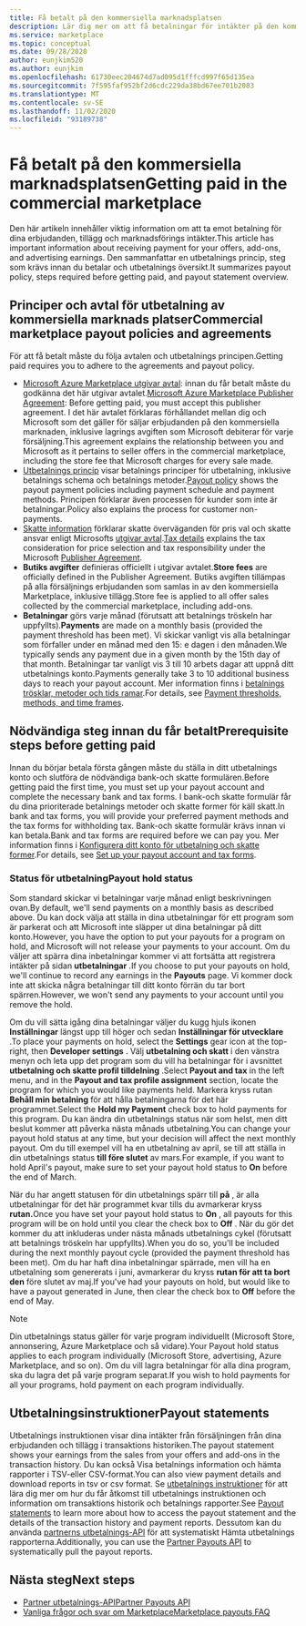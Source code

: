 ```yaml
---
title: Få betalt på den kommersiella marknadsplatsen
description: Lär dig mer om att få betalningar för intäkter på den kommersiella Marketplace – Azure Marketplace. Inkluderar utbetalnings princip, utbetalnings status och utbetalnings instruktioner.
ms.service: marketplace
ms.topic: conceptual
ms.date: 09/28/2020
author: eunjkim520
ms.author: eunjkim
ms.openlocfilehash: 61730eec204674d7ad095d1fffcd997f65d135ea
ms.sourcegitcommit: 7f595faf952bf2d6cdc229da38bd67ee701b2083
ms.translationtype: MT
ms.contentlocale: sv-SE
ms.lasthandoff: 11/02/2020
ms.locfileid: "93189738"
---
```

# <a name="getting-paid-in-the-commercial-marketplace"></a><span data-ttu-id="b5cb8-104">Få betalt på den kommersiella marknadsplatsen</span><span class="sxs-lookup"><span data-stu-id="b5cb8-104">Getting paid in the commercial marketplace</span></span>

<span data-ttu-id="b5cb8-105">Den här artikeln innehåller viktig information om att ta emot betalning för dina erbjudanden, tillägg och marknadsförings intäkter.</span><span class="sxs-lookup"><span data-stu-id="b5cb8-105">This article has important information about receiving payment for your offers, add-ons, and advertising earnings.</span></span> <span data-ttu-id="b5cb8-106">Den sammanfattar en utbetalnings princip, steg som krävs innan du betalar och utbetalnings översikt.</span><span class="sxs-lookup"><span data-stu-id="b5cb8-106">It summarizes payout policy, steps required before getting paid, and payout statement overview.</span></span>

## <a name="commercial-marketplace-payout-policies-and-agreements"></a><span data-ttu-id="b5cb8-107">Principer och avtal för utbetalning av kommersiella marknads platser</span><span class="sxs-lookup"><span data-stu-id="b5cb8-107">Commercial marketplace payout policies and agreements</span></span>

<span data-ttu-id="b5cb8-108">För att få betalt måste du följa avtalen och utbetalnings principen.</span><span class="sxs-lookup"><span data-stu-id="b5cb8-108">Getting paid requires you to adhere to the agreements and payout policy.</span></span>

- <span data-ttu-id="b5cb8-109">[Microsoft Azure Marketplace utgivar avtal](https://go.microsoft.com/fwlink/p/?LinkID=699560): innan du får betalt måste du godkänna det här utgivar avtalet.</span><span class="sxs-lookup"><span data-stu-id="b5cb8-109">[Microsoft Azure Marketplace Publisher Agreement](https://go.microsoft.com/fwlink/p/?LinkID=699560):  Before getting paid, you must accept this publisher agreement.</span></span> <span data-ttu-id="b5cb8-110">I det här avtalet förklaras förhållandet mellan dig och Microsoft som det gäller för säljar erbjudanden på den kommersiella marknaden, inklusive lagrings avgiften som Microsoft debiterar för varje försäljning.</span><span class="sxs-lookup"><span data-stu-id="b5cb8-110">This agreement explains the relationship between you and Microsoft as it pertains to seller offers in the commercial marketplace, including the store fee that Microsoft charges for every sale made.</span></span>
- <span data-ttu-id="b5cb8-111">[Utbetalnings princip](payout-policy-details.md) visar betalnings principer för utbetalning, inklusive betalnings schema och betalnings metoder.</span><span class="sxs-lookup"><span data-stu-id="b5cb8-111">[Payout policy](payout-policy-details.md) shows the payout payment policies including payment schedule and payment methods.</span></span> <span data-ttu-id="b5cb8-112">Principen förklarar även processen för kunder som inte är betalningar.</span><span class="sxs-lookup"><span data-stu-id="b5cb8-112">Policy also explains the process for customer non-payments.</span></span>
- <span data-ttu-id="b5cb8-113">[Skatte information](tax-details-marketplace.md) förklarar skatte överväganden för pris val och skatte ansvar enligt Microsofts [utgivar avtal](https://go.microsoft.com/fwlink/p/?LinkID=699560).</span><span class="sxs-lookup"><span data-stu-id="b5cb8-113">[Tax details](tax-details-marketplace.md) explains the tax consideration for price selection and tax responsibility under the Microsoft [Publisher Agreement](https://go.microsoft.com/fwlink/p/?LinkID=699560).</span></span>
- <span data-ttu-id="b5cb8-114">**Butiks avgifter** definieras officiellt i utgivar avtalet.</span><span class="sxs-lookup"><span data-stu-id="b5cb8-114">**Store fees** are officially defined in the Publisher Agreement.</span></span> <span data-ttu-id="b5cb8-115">Butiks avgiften tillämpas på alla försäljnings erbjudanden som samlas in av den kommersiella Marketplace, inklusive tillägg.</span><span class="sxs-lookup"><span data-stu-id="b5cb8-115">Store fee is applied to all offer sales collected by the commercial marketplace, including add-ons.</span></span>
- <span data-ttu-id="b5cb8-116">**Betalningar** görs varje månad (förutsatt att betalnings tröskeln har uppfyllts).</span><span class="sxs-lookup"><span data-stu-id="b5cb8-116">**Payments** are made on a monthly basis (provided the payment threshold has been met).</span></span> <span data-ttu-id="b5cb8-117">Vi skickar vanligt vis alla betalningar som förfaller under en månad med den 15: e dagen i den månaden.</span><span class="sxs-lookup"><span data-stu-id="b5cb8-117">We typically sends any payment due in a given month by the 15th day of that month.</span></span> <span data-ttu-id="b5cb8-118">Betalningar tar vanligt vis 3 till 10 arbets dagar att uppnå ditt utbetalnings konto.</span><span class="sxs-lookup"><span data-stu-id="b5cb8-118">Payments generally take 3 to 10 additional business days to reach your payout account.</span></span> <span data-ttu-id="b5cb8-119">Mer information finns i [betalnings trösklar, metoder och tids ramar](payment-thresholds-methods-timeframes.md).</span><span class="sxs-lookup"><span data-stu-id="b5cb8-119">For details, see [Payment thresholds, methods, and time frames](payment-thresholds-methods-timeframes.md).</span></span>

## <a name="prerequisite-steps-before-getting-paid"></a><span data-ttu-id="b5cb8-120">Nödvändiga steg innan du får betalt</span><span class="sxs-lookup"><span data-stu-id="b5cb8-120">Prerequisite steps before getting paid</span></span>

<span data-ttu-id="b5cb8-121">Innan du börjar betala första gången måste du ställa in ditt utbetalnings konto och slutföra de nödvändiga bank-och skatte formulären.</span><span class="sxs-lookup"><span data-stu-id="b5cb8-121">Before getting paid the first time, you must set up your payout account and complete the necessary bank and tax forms.</span></span> <span data-ttu-id="b5cb8-122">I bank-och skatte formulär får du dina prioriterade betalnings metoder och skatte former för käll skatt.</span><span class="sxs-lookup"><span data-stu-id="b5cb8-122">In bank and tax forms, you will provide your preferred payment methods and the tax forms for withholding tax.</span></span> <span data-ttu-id="b5cb8-123">Bank-och skatte formulär krävs innan vi kan betala.</span><span class="sxs-lookup"><span data-stu-id="b5cb8-123">Bank and tax forms are required before we can pay you.</span></span> <span data-ttu-id="b5cb8-124">Mer information finns i [Konfigurera ditt konto för utbetalning och skatte former](set-up-your-payout-account.md).</span><span class="sxs-lookup"><span data-stu-id="b5cb8-124">For details, see [Set up your payout account and tax forms](set-up-your-payout-account.md).</span></span>

### <a name="payout-hold-status"></a><span data-ttu-id="b5cb8-125">Status för utbetalning</span><span class="sxs-lookup"><span data-stu-id="b5cb8-125">Payout hold status</span></span>

<span data-ttu-id="b5cb8-126">Som standard skickar vi betalningar varje månad enligt beskrivningen ovan.</span><span class="sxs-lookup"><span data-stu-id="b5cb8-126">By default, we'll send payments on a monthly basis as described above.</span></span> <span data-ttu-id="b5cb8-127">Du kan dock välja att ställa in dina utbetalningar för ett program som är parkerat och att Microsoft inte släpper ut dina betalningar på ditt konto.</span><span class="sxs-lookup"><span data-stu-id="b5cb8-127">However, you have the option to put your payouts for a program on hold, and Microsoft will not release your payments to your account.</span></span> <span data-ttu-id="b5cb8-128">Om du väljer att spärra dina inbetalningar kommer vi att fortsätta att registrera intäkter på sidan **utbetalningar** .</span><span class="sxs-lookup"><span data-stu-id="b5cb8-128">If you choose to put your payouts on hold, we'll continue to record any earnings in the **Payouts** page.</span></span> <span data-ttu-id="b5cb8-129">Vi kommer dock inte att skicka några betalningar till ditt konto förrän du tar bort spärren.</span><span class="sxs-lookup"><span data-stu-id="b5cb8-129">However, we won't send any payments to your account until you remove the hold.</span></span>

<span data-ttu-id="b5cb8-130">Om du vill sätta igång dina betalningar väljer du kugg hjuls ikonen **Inställningar** längst upp till höger och sedan **Inställningar för utvecklare** .</span><span class="sxs-lookup"><span data-stu-id="b5cb8-130">To place your payments on hold, select the **Settings** gear icon at the top-right, then **Developer settings** .</span></span> <span data-ttu-id="b5cb8-131">Välj **utbetalning och skatt** i den vänstra menyn och leta upp det program som du vill ha betalningar för i avsnittet **utbetalning och skatte profil tilldelning** .</span><span class="sxs-lookup"><span data-stu-id="b5cb8-131">Select **Payout and tax** in the left menu, and in the **Payout and tax profile assignment** section, locate the program for which you would like payments held.</span></span> <span data-ttu-id="b5cb8-132">Markera kryss rutan **Behåll min betalning** för att hålla betalningarna för det här programmet.</span><span class="sxs-lookup"><span data-stu-id="b5cb8-132">Select the **Hold my Payment** check box to hold payments for this program.</span></span> <span data-ttu-id="b5cb8-133">Du kan ändra din utbetalnings status när som helst, men ditt beslut kommer att påverka nästa månads utbetalning.</span><span class="sxs-lookup"><span data-stu-id="b5cb8-133">You can change your payout hold status at any time, but your decision will affect the next monthly payout.</span></span> <span data-ttu-id="b5cb8-134">Om du till exempel vill ha en utbetalning av april, se till att ställa in din utbetalnings status **till före slutet** av mars.</span><span class="sxs-lookup"><span data-stu-id="b5cb8-134">For example, if you want to hold April's payout, make sure to set your payout hold status to **On** before the end of March.</span></span>

<span data-ttu-id="b5cb8-135">När du har angett statusen för din utbetalnings spärr till **på** , är alla utbetalningar för det här programmet kvar tills du avmarkerar kryss **rutan.**</span><span class="sxs-lookup"><span data-stu-id="b5cb8-135">Once you have set your payout hold status to **On** , all payouts for this program will be on hold until you clear the check box to **Off** .</span></span> <span data-ttu-id="b5cb8-136">När du gör det kommer du att inkluderas under nästa månads utbetalnings cykel (förutsatt att betalnings tröskeln har uppfyllts).</span><span class="sxs-lookup"><span data-stu-id="b5cb8-136">When you do so, you'll be included during the next monthly payout cycle (provided the payment threshold has been met).</span></span> <span data-ttu-id="b5cb8-137">Om du har haft dina inbetalningar spärrade, men vill ha en utbetalning som genererats i juni, avmarkerar du kryss **rutan för att ta bort den** före slutet av maj.</span><span class="sxs-lookup"><span data-stu-id="b5cb8-137">If you've had your payouts on hold, but would like to have a payout generated in June, then clear the check box to **Off** before the end of May.</span></span>

>[!Note]
> <span data-ttu-id="b5cb8-138">Din utbetalnings status gäller för varje program individuellt (Microsoft Store, annonsering, Azure Marketplace och så vidare).</span><span class="sxs-lookup"><span data-stu-id="b5cb8-138">Your Payout hold status applies to each program individually (Microsoft Store, advertising, Azure Marketplace, and so on).</span></span> <span data-ttu-id="b5cb8-139">Om du vill lagra betalningar för alla dina program, ska du lagra det på varje program separat.</span><span class="sxs-lookup"><span data-stu-id="b5cb8-139">If you wish to hold payments for all your programs, hold payment on each program individually.</span></span>

## <a name="payout-statements"></a><span data-ttu-id="b5cb8-140">Utbetalningsinstruktioner</span><span class="sxs-lookup"><span data-stu-id="b5cb8-140">Payout statements</span></span>

<span data-ttu-id="b5cb8-141">Utbetalnings instruktionen visar dina intäkter från försäljningen från dina erbjudanden och tillägg i transaktions historiken.</span><span class="sxs-lookup"><span data-stu-id="b5cb8-141">The payout statement shows your earnings from the sales from your offers and add-ons in the transaction history.</span></span> <span data-ttu-id="b5cb8-142">Du kan också Visa betalnings information och hämta rapporter i TSV-eller CSV-format.</span><span class="sxs-lookup"><span data-stu-id="b5cb8-142">You can also view payment details and download reports in tsv or csv format.</span></span> <span data-ttu-id="b5cb8-143">Se [utbetalnings instruktioner](payout-statement.md) för att lära dig mer om hur du får åtkomst till utbetalnings instruktionen och information om transaktions historik och betalnings rapporter.</span><span class="sxs-lookup"><span data-stu-id="b5cb8-143">See [Payout statements](payout-statement.md) to learn more about how to access the payout statement and the details of the transaction history and payment reports.</span></span> <span data-ttu-id="b5cb8-144">Dessutom kan du använda [partnerns utbetalnings-API](https://apidocs.microsoft.com/services/partnerpayouts) för att systematiskt Hämta utbetalnings rapporterna.</span><span class="sxs-lookup"><span data-stu-id="b5cb8-144">Additionally, you can use the [Partner Payouts API](https://apidocs.microsoft.com/services/partnerpayouts) to systematically pull the payout reports.</span></span>

## <a name="next-steps"></a><span data-ttu-id="b5cb8-145">Nästa steg</span><span class="sxs-lookup"><span data-stu-id="b5cb8-145">Next steps</span></span>

- [<span data-ttu-id="b5cb8-146">Partner utbetalnings-API</span><span class="sxs-lookup"><span data-stu-id="b5cb8-146">Partner Payouts API</span></span>](https://apidocs.microsoft.com/services/partnerpayouts)
- [<span data-ttu-id="b5cb8-147">Vanliga frågor och svar om Marketplace</span><span class="sxs-lookup"><span data-stu-id="b5cb8-147">Marketplace payouts FAQ</span></span>](payout-faq.md)
